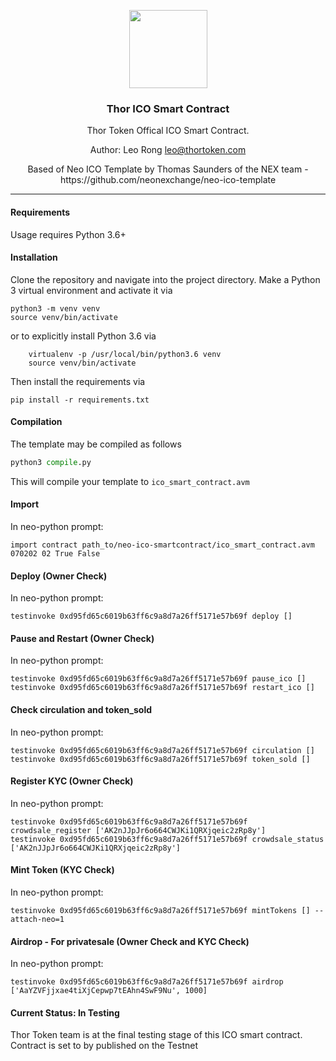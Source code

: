 <p align="center">
  <img
    src="https://assets.brandfolder.com/p429iy-cjzaz4-epdy6e/v/1550884/view.png"
    width="125px;">
</p>
<h3 align="center">Thor ICO Smart Contract</h3>
<p align="center">Thor Token Offical ICO Smart Contract.</p>
<p align="center">Author: Leo Rong <a href="mailto:leo@thortoken.com" target="_top">leo@thortoken.com</a></p>
<p align="center">Based of Neo ICO Template by Thomas Saunders of the NEX team - https://github.com/neonexchange/neo-ico-template</p>
<hr/>

#### Requirements

Usage requires Python 3.6+

#### Installation

Clone the repository and navigate into the project directory. 
Make a Python 3 virtual environment and activate it via

```shell
python3 -m venv venv
source venv/bin/activate
```

or to explicitly install Python 3.6 via

```shell
    virtualenv -p /usr/local/bin/python3.6 venv
    source venv/bin/activate
```

Then install the requirements via

```shell
pip install -r requirements.txt
```

#### Compilation

The template may be compiled as follows

```python
python3 compile.py
```


This will compile your template to `ico_smart_contract.avm`

#### Import

In neo-python prompt:

```neo-python
import contract path_to/neo-ico-smartcontract/ico_smart_contract.avm 070202 02 True False
```

#### Deploy (Owner Check)

In neo-python prompt:

```neo-python
testinvoke 0xd95fd65c6019b63ff6c9a8d7a26ff5171e57b69f deploy []
```

#### Pause and Restart (Owner Check)

In neo-python prompt:

```neo-python
testinvoke 0xd95fd65c6019b63ff6c9a8d7a26ff5171e57b69f pause_ico []
testinvoke 0xd95fd65c6019b63ff6c9a8d7a26ff5171e57b69f restart_ico []
```

#### Check circulation and token_sold

In neo-python prompt:

```neo-python
testinvoke 0xd95fd65c6019b63ff6c9a8d7a26ff5171e57b69f circulation []
testinvoke 0xd95fd65c6019b63ff6c9a8d7a26ff5171e57b69f token_sold []
```

#### Register KYC (Owner Check)

In neo-python prompt:

```neo-python
testinvoke 0xd95fd65c6019b63ff6c9a8d7a26ff5171e57b69f crowdsale_register ['AK2nJJpJr6o664CWJKi1QRXjqeic2zRp8y']
testinvoke 0xd95fd65c6019b63ff6c9a8d7a26ff5171e57b69f crowdsale_status ['AK2nJJpJr6o664CWJKi1QRXjqeic2zRp8y']
```

#### Mint Token (KYC Check)

In neo-python prompt:

```neo-python
testinvoke 0xd95fd65c6019b63ff6c9a8d7a26ff5171e57b69f mintTokens [] --attach-neo=1
```

#### Airdrop - For privatesale (Owner Check and KYC Check)

In neo-python prompt:

```neo-python
testinvoke 0xd95fd65c6019b63ff6c9a8d7a26ff5171e57b69f airdrop ['AaYZVFjjxae4tiXjCepwp7tEAhn4SwF9Nu', 1000]
```

#### Current Status: In Testing

Thor Token team is at the final testing stage of this ICO smart contract. Contract is set to by published on the Testnet 
